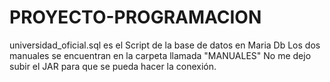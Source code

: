 # PROYECTO-PROGRAMACION
universidad_oficial.sql es el Script de la base de datos en Maria Db
Los dos manuales se encuentran en la carpeta llamada "MANUALES"
No me dejo subir el JAR para que se pueda hacer la conexión.
